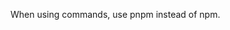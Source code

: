 <!------------------------------------------------------------------------------------
   Add Rules to this file or a short description and have Kiro refine them for you:   
-------------------------------------------------------------------------------------> 
When using commands, use pnpm instead of npm.